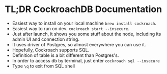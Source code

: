 # TL;DR CockroachDB Documentation

- Easiest way to install on your local machine `brew install cockroach`.
- Easiest way to run on dev. `cockroach start --insecure`. 
- Just after launch, it shows you some stuff about the node, including its admin UI and connection string.
- It uses driver of Postgres, so almost everywhere you can use it.
- Hopefully, Cockroach supports SQL.
- Definition of table is a bit different than Postgres's.
- In order to access db by terminal, just enter `cockroach sql --insecure`
- Type `\q` to exit from SQL shell
